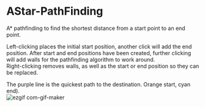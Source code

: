# AStar-PathFinding
A* pathfinding to find the shortest distance from a start point to an end point.

Left-clicking places the initial start position, another click will add the end position. After start and end positions have been created, further clicking will add walls for the pathfinding algorithm to work around. <br>
Right-clicking removes walls, as well as the start or end position so they can be replaced. <br>

The purple line is the quickest path to the destination.
Orange start, cyan end). <br>
![ezgif com-gif-maker](https://user-images.githubusercontent.com/70382763/120475164-02c63200-c377-11eb-978d-eaf7de84856d.gif)


